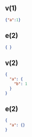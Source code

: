 ## v(1)

```json
{"a":1}
```

## e(2)

```json
{ }
```

## v(2)

```json
{
  "a": {
    "b": 1
  }
}
```

## e(2)

```json
{
  "a": {}
}
```
